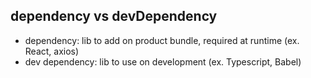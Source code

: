 ## dependency vs devDependency
- dependency: lib to add on product bundle, required at runtime (ex. React, axios)
- dev dependency: lib to use on development (ex. Typescript, Babel)
